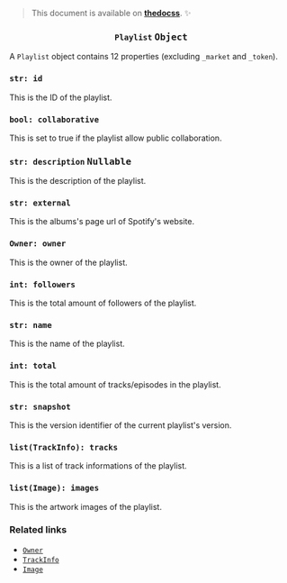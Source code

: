 <!-- :thedocss: remove blockquote:first-child -->

> This document is available on [**thedocss**](https://thedocss.vercel.app/crespot/group/playlist). :sparkles:

<h3 align="center"><code>Playlist</code> <kbd>Object</kbd></h3>

A `Playlist` object contains 12 properties (excluding `_market` and `_token`).

### `str: id`
This is the ID of the playlist.

### `bool: collaborative`
This is set to true if the playlist allow public collaboration.

### `str: description` <kbd>Nullable</kbd>
This is the description of the playlist.

### `str: external`
This is the albums's page url of Spotify's website.

### `Owner: owner`
This is the owner of the playlist.

### `int: followers`
This is the total amount of followers of the playlist.

### `str: name`
This is the name of the playlist.

### `int: total`
This is the total amount of tracks/episodes in the playlist.

### `str: snapshot`
This is the version identifier of the current playlist's version.

### `list(TrackInfo): tracks`
This is a list of track informations of the playlist.

### `list(Image): images`
This is the artwork images of the playlist.

### Related links

- [`Owner`](/crespot/detail/owner)
- [`TrackInfo`](/crespot/detail/trackinfo)
- [`Image`](/crespot/detail/image)
